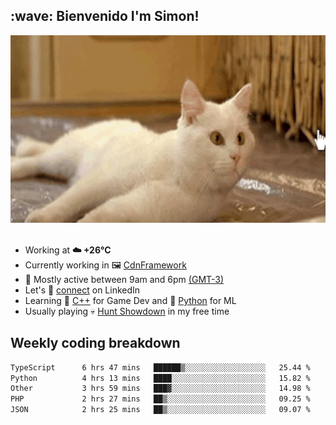 <h2>:wave: <b>Bienvenido I'm Simon!&nbsp;</b></h2>

<section>
  <img src="./static/banner.gif" height=300 width=1000>
</section>

<br>

<ul>
  <li>
		<!--START_SECTION:weather-->
		Working at <b>☁️   +26°C</b>
		<!--END_SECTION:weather-->
  </li>
  <li>
    Currently working in 🖼️&nbsp;<a href=https://github.com/snapverse/cdn-framework target=_blank>CdnFramework</a>
  </li>
  <li>
    🚩 Mostly active between 9am and 6pm <a href=https://onlinealarmkur.com/world/es target=_blank>(GMT-3)</a>
  </li>
  <li>
    Let's 🔗&nbsp;<a href=https://www.linkedin.com/in/itsimmons target=_blank>connect</a> on LinkedIn
  </li>
  <li>
    Learning 👴&nbsp;<a href=https://images3.memedroid.com/images/UPLOADED755/65f2bce6734f6.webp target=_blank>C++</a> for Game Dev and 🐍&nbsp;<a href=https://qph.cf2.quoracdn.net/main-qimg-4472b6229cb75bf66ab531f3ebd4f975-lq target=_blank>Python</a> for ML
  </li>
  <li>
    Usually playing 💀&nbsp;<a href=https://www.huntshowdown.com target=_blank>Hunt Showdown</a> in my free time
  </li>
</ul>

<h2><b>Weekly coding breakdown </b></h2>

<!--START_SECTION:waka-->

```txt
TypeScript      6 hrs 47 mins   ██████▒░░░░░░░░░░░░░░░░░░   25.44 %
Python          4 hrs 13 mins   ████░░░░░░░░░░░░░░░░░░░░░   15.82 %
Other           3 hrs 59 mins   ███▓░░░░░░░░░░░░░░░░░░░░░   14.98 %
PHP             2 hrs 27 mins   ██▒░░░░░░░░░░░░░░░░░░░░░░   09.25 %
JSON            2 hrs 25 mins   ██▒░░░░░░░░░░░░░░░░░░░░░░   09.07 %
```

<!--END_SECTION:waka-->
